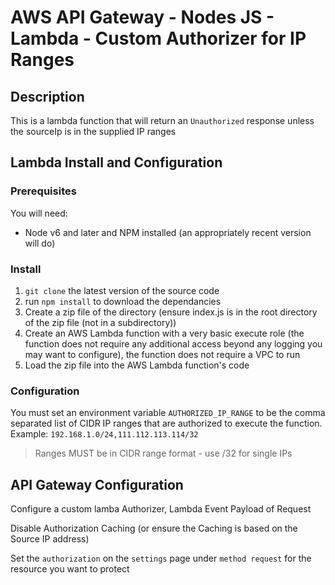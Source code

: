 # AWS API Gateway - Nodes JS - Lambda - Custom Authorizer for IP Ranges

## Description

This is a lambda function that will return an `Unauthorized` response unless the sourceIp is in the supplied IP ranges


## Lambda Install and Configuration

### Prerequisites
You will need:
 - Node v6 and later and NPM installed (an appropriately recent version will do)

### Install
1. `git clone` the latest version of the source code
1. run `npm install` to download the dependancies
1. Create a zip file of the directory (ensure index.js is in the root directory of the zip file (not in a subdirectory))
1. Create an AWS Lambda function with a very basic execute role (the function does not require any additional access beyond any logging you may want to configure), the function does not require a VPC to run
1. Load the zip file into the AWS Lambda function's code

### Configuration
You must set an environment variable `AUTHORIZED_IP_RANGE` to be the comma separated list of CIDR IP ranges that are authorized to execute the function. Example:
`192.168.1.0/24,111.112.113.114/32`
> Ranges MUST be in CIDR range format - use /32 for single IPs


## API Gateway Configuration

Configure a custom lamba Authorizer, Lambda Event Payload of Request

Disable Authorization Caching (or ensure the Caching is based on the Source IP address)

Set the `authorization` on the `settings` page under `method request` for the resource you want to protect
